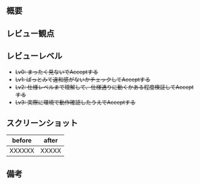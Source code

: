 
## 概要

<!-- 箇条書きで良いので、簡素に記載をお願い致します。 -->

## レビュー観点

<!-- 
レビューアに確認してほしい事柄の記載をお願い致します。
特に、本PRにてレビュー対象外の内容があれば合わせて記載をお願い致します。

(例)
ビルドが通る状態となっているか
warnings が出力されないこと
デザインだけ組み込んだので、仕様についてはレビュー対象外として欲しい
このコミット xxxxxxxxx(commit hash) を主にレビューして欲しい
-->

## レビューレベル

<!-- どれかの打ち消し線を外してください。 -->

- ~~Lv0: まったく見ないでAcceptする~~
- ~~Lv1: ぱっとみて違和感がないかチェックしてAcceptする~~
- ~~Lv2: 仕様レベルまで理解して、仕様通りに動くかある程度検証してAcceptする~~
- ~~Lv3: 実際に環境で動作確認したうえでAcceptする~~

## スクリーンショット

<!-- 
画面表示に変化がある場合、添付や参照リンク及び変化内容の記載をお願い致します。
特に、動作やアニメーションなどもレビューして欲しい場合は、動作確認手順を書いたり、スクリーンショットの添付をお願い致します。

(例)
見た目に関する変更がないため省略します。
決定ボタンをタップ時に、表示変化があります。動画添付致します。

シミュレーターで録画するときのコマンド：
`$ xcrun simctl io booted recordVideo screen.mov`

Xcode12.5 以降であれば Command + R で可能

※動画がアップロードできないなどの場合、アニメーションGifに変換してアップロードしてもOKです

録画された動画をGifに変換するときのコマンド：
`$ ffmpeg -i screen.mov -vf "fps=15,scale=320:-1:flags=lanczos,split[s0][s1];[s0]palettegen[p];[s1][p]paletteuse" screen.gif`

もしffmpegがインストールされていない場合、Homebrweから簡単にインストールできます。
-->

| before | after |
|--------|-------|
| XXXXXX | XXXXX |

## 備考

<!-- 他に伝えておきたいことがあれば記載をお願いいたします。 -->
